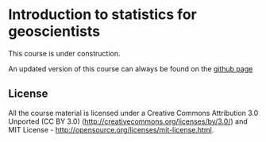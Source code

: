 Introduction to statistics for geoscientists
=============================================

This course is under construction.

An updated version of this course can always be found on the [github page](http://ggorman.github.io/Introduction-to-stats-for-geoscientists/)

## License
All the course material is licensed under a Creative Commons Attribution 3.0 Unported (CC BY 3.0)  (http://creativecommons.org/licenses/by/3.0/) and MIT License - http://opensource.org/licenses/mit-license.html. 

